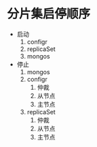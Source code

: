 # 分片集启停顺序

- 启动
  1. configr
  2. replicaSet
  3. mongos
- 停止
  1. mongos
  2. configr
     1. 仲裁
     2. 从节点
     3. 主节点
  3. replicaSet
     1. 仲裁
     2. 从节点
     3. 主节点